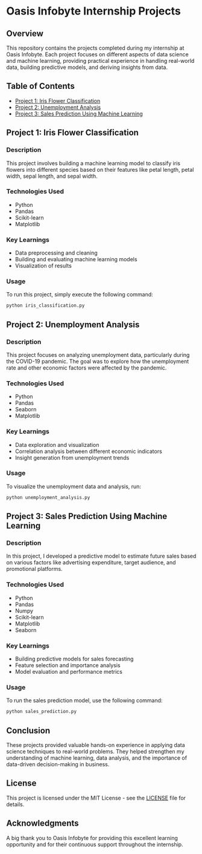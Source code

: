 # Oasis Infobyte Internship Projects

## Overview

This repository contains the projects completed during my internship at Oasis Infobyte. Each project focuses on different aspects of data science and machine learning, providing practical experience in handling real-world data, building predictive models, and deriving insights from data.

## Table of Contents

- [Project 1: Iris Flower Classification](#project-1-iris-flower-classification)
- [Project 2: Unemployment Analysis](#project-2-unemployment-analysis)
- [Project 3: Sales Prediction Using Machine Learning](#project-3-sales-prediction-using-machine-learning)

## Project 1: Iris Flower Classification

### Description

This project involves building a machine learning model to classify iris flowers into different species based on their features like petal length, petal width, sepal length, and sepal width.

### Technologies Used

- Python
- Pandas
- Scikit-learn
- Matplotlib

### Key Learnings

- Data preprocessing and cleaning
- Building and evaluating machine learning models
- Visualization of results

### Usage

To run this project, simply execute the following command:

```bash
python iris_classification.py
```

## Project 2: Unemployment Analysis

### Description

This project focuses on analyzing unemployment data, particularly during the COVID-19 pandemic. The goal was to explore how the unemployment rate and other economic factors were affected by the pandemic.

### Technologies Used

- Python
- Pandas
- Seaborn
- Matplotlib

### Key Learnings

- Data exploration and visualization
- Correlation analysis between different economic indicators
- Insight generation from unemployment trends

### Usage

To visualize the unemployment data and analysis, run:

```bash
python unemployment_analysis.py
```

## Project 3: Sales Prediction Using Machine Learning

### Description

In this project, I developed a predictive model to estimate future sales based on various factors like advertising expenditure, target audience, and promotional platforms.

### Technologies Used

- Python
- Pandas
- Numpy
- Scikit-learn
- Matplotlib
- Seaborn

### Key Learnings

- Building predictive models for sales forecasting
- Feature selection and importance analysis
- Model evaluation and performance metrics

### Usage

To run the sales prediction model, use the following command:

```bash
python sales_prediction.py
```

## Conclusion

These projects provided valuable hands-on experience in applying data science techniques to real-world problems. They helped strengthen my understanding of machine learning, data analysis, and the importance of data-driven decision-making in business.

## License

This project is licensed under the MIT License - see the [LICENSE](LICENSE) file for details.

## Acknowledgments

A big thank you to Oasis Infobyte for providing this excellent learning opportunity and for their continuous support throughout the internship.
